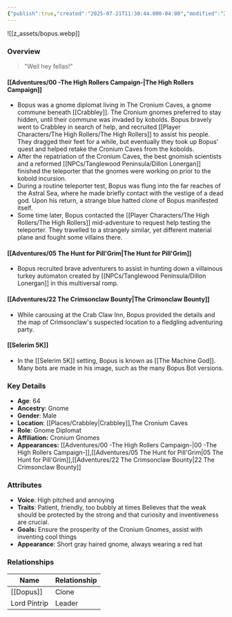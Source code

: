 ```yaml
---
{"publish":true,"created":"2025-07-21T11:30:44.000-04:00","modified":"2025-10-09T15:08:44.904-04:00","published":"2025-10-09T15:08:44.904-04:00","cssclasses":"","Age":"64","Ancestry":"Gnome","Gender":"Male","Location":["[[Places/Crabbley]]","The Cronium Caves"],"Role":["Gnome Diplomat"],"Affiliation":["Cronium Gnomes"],"Appearances":["[[00 -The High Rollers Campaign-]]","[[05 The Hunt for Pill'Grim]]","[[22 The Crimsonclaw Bounty]]"]}
---
```



![[z_assets/bopus.webp]]

### Overview
> "Well hey fellas!" 

#### [[Adventures/00 -The High Rollers Campaign-\|The High Rollers Campaign]]
- Bopus was a gnome diplomat living in The Cronium Caves, a gnome commune beneath [[Crabbley]]. The Cronium gnomes preferred to stay hidden, until their commune was invaded by kobolds. Bopus bravely went to Crabbley in search of help, and recruited [[Player Characters/The High Rollers/The High Rollers]] to assist his people. They dragged their feet for a while, but eventually they took up Bopus' quest and helped retake the Cronium Caves from the kobolds.
- After the repatriation of the Cronium Caves, the best gnomish scientists and a reformed [[NPCs/Tanglewood Peninsula/Dillon Lonergan]] finished the teleporter that the gnomes were working on prior to the kobold incursion.
- During a routine teleporter test, Bopus was flung into the far reaches of the Astral Sea, where he made briefly contact with the vestige of a dead god. Upon his return, a strange blue hatted clone of Bopus manifested itself.
- Some time later, Bopus contacted the [[Player Characters/The High Rollers/The High Rollers]] mid-adventure to request help testing the teleporter. They travelled to a strangely similar, yet different material plane and fought some villains there.

#### [[Adventures/05 The Hunt for Pill'Grim\|The Hunt for Pill'Grim]]
- Bopus recruited brave adventurers to assist in hunting down a villainous turkey automaton created by [[NPCs/Tanglewood Peninsula/Dillon Lonergan]] in this multiversal romp.

#### [[Adventures/22 The Crimsonclaw Bounty\|The Crimonclaw Bounty]]
- While carousing at the Crab Claw Inn, Bopus provided the details and the map of Crimsonclaw's suspected location to a fledgling adventuring party.

#### [[Selerim 5K]]
- In the [[Selerim 5K]] setting, Bopus is known as [[The Machine God]]. Many bots are made in his image, such as the many Bopus Bot versions.

### Key Details
- **Age**: 64
- **Ancestry**: Gnome
- **Gender**: Male
- **Location**: [[Places/Crabbley\|Crabbley]],The Cronium Caves
- **Role**: Gnome Diplomat
- **Affiliation:** Cronium Gnomes
- **Appearances:** [[Adventures/00 -The High Rollers Campaign-\|00 -The High Rollers Campaign-]],[[Adventures/05 The Hunt for Pill'Grim\|05 The Hunt for Pill'Grim]],[[Adventures/22 The Crimsonclaw Bounty\|22 The Crimsonclaw Bounty]]

### Attributes
- **Voice**: High pitched and annoying
- **Traits**: Patient, friendly, too bubbly at times Believes that the weak should be protected by the strong and that curiosity and inventiveness are crucial.
- **Goals:** Ensure the prosperity of the Cronium Gnomes, assist with inventing cool things
- **Appearance**: Short gray haired gnome, always wearing a red hat

### Relationships

| Name         | Relationship |
| ------------ | ------------ |
| [[Dopus]]    | Clone        |
| Lord Pintrip | Leader       |
